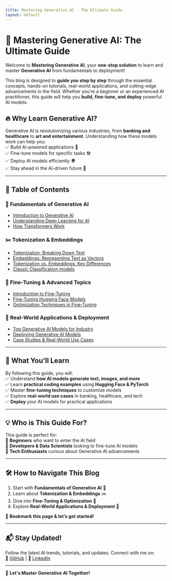 ```yaml
---
title: Mastering Generative AI - The Ultimate Guide
layout: default
---
```


# 🚀 Mastering Generative AI: The Ultimate Guide  

Welcome to **Mastering Generative AI**, your **one-stop solution** to learn and master **Generative AI** from fundamentals to deployment!  

This blog is designed to **guide you step by step** through the essential concepts, hands-on tutorials, real-world applications, and cutting-edge advancements in the field. Whether you’re a beginner or an experienced AI practitioner, this guide will help you **build, fine-tune, and deploy** powerful AI models.  

## 🔥 Why Learn Generative AI?  
Generative AI is revolutionizing various industries, from **banking and healthcare** to **art and entertainment**. Understanding how these models work can help you:  
✅ Build AI-powered applications 🚀  
✅ Fine-tune models for specific tasks 🛠  
✅ Deploy AI models efficiently 🌍  
✅ Stay ahead in the AI-driven future 🔮  

---

## 📌 Table of Contents  

### 🧠 **Fundamentals of Generative AI**  
- [Introduction to Generative AI](introduction.md)  
- [Understanding Deep Learning for AI](deep_learning.md)  
- [How Transformers Work](transformers.md)  

### ✂️ **Tokenization & Embeddings**  
- [Tokenization: Breaking Down Text](tokenization.md)  
- [Embeddings: Representing Text as Vectors](embeddings.md)  
- [Tokenization vs. Embeddings: Key Differences](tokenization_vs_embeddings.md)
- [Classic Classification models](classification.md) 

### 🎯 **Fine-Tuning & Advanced Topics**  
- [Introduction to Fine-Tuning](fine_tuning.md)  
- [Fine-Tuning Hugging Face Models](fine_tuning_huggingface.md)  
- [Optimization Techniques in Fine-Tuning](optimization.md)  

### 🚀 **Real-World Applications & Deployment**  
- [Top Generative AI Models for Industry](industry_models.md)  
- [Deploying Generative AI Models](deployment.md)  
- [Case Studies & Real-World Use Cases](case_studies.md)  

---

## 🎯 What You’ll Learn  
By following this guide, you will:  
✅ Understand **how AI models generate text, images, and more**  
✅ Learn **practical coding examples** using **Hugging Face & PyTorch**  
✅ Master **fine-tuning techniques** to customize models  
✅ Explore **real-world use cases** in banking, healthcare, and tech  
✅ **Deploy** your AI models for practical applications  

---

## 💡 Who is This Guide For?  
This guide is perfect for:  
🔹 **Beginners** who want to enter the AI field  
🔹 **Developers & Data Scientists** looking to fine-tune AI models  
🔹 **Tech Enthusiasts** curious about Generative AI advancements  

---

## 🛠 How to Navigate This Blog  
1. Start with **Fundamentals of Generative AI** 🧠  
2. Learn about **Tokenization & Embeddings** ✂️  
3. Dive into **Fine-Tuning & Optimization** 🎯  
4. Explore **Real-World Applications & Deployment** 🚀  

📢 **Bookmark this page & let’s get started!**  

---

## 📬 Stay Updated!  
Follow the latest AI trends, tutorials, and updates. Connect with me on:  
🔗 [GitHub](https://github.com/dtsatyam) | 🔗 [LinkedIn](https://linkedin.com/in/satya-dataprofessional)  

---

🚀 **Let's Master Generative AI Together!**  
